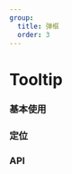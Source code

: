 ```yaml
---
group:
  title: 弹框
  order: 3
---
```


# Tooltip

### 基本使用

<code src='./demo.tsx'></code>

### 定位

<code src='./demo02.tsx'></code>

### API

<API hideTitle src='./Tooltip.tsx'></API>
